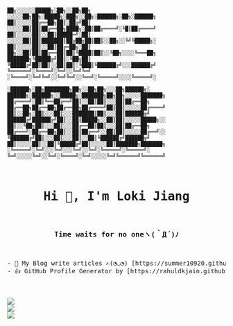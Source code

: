 <pre><code>
██╗░░░░░░█████╗░██╗░░██╗██╗  ░░░░░██╗██╗░█████╗░███╗░░██╗░██████╗░██╗░██████╗
██║░░░░░██╔══██╗██║░██╔╝██║  ░░░░░██║██║██╔══██╗████╗░██║██╔════╝░╚█║██╔════╝
██║░░░░░██║░░██║█████═╝░██║  ░░░░░██║██║███████║██╔██╗██║██║░░██╗░░╚╝╚█████╗░
██║░░░░░██║░░██║██╔═██╗░██║  ██╗░░██║██║██╔══██║██║╚████║██║░░╚██╗░░░░╚═══██╗
███████╗╚█████╔╝██║░╚██╗██║  ╚█████╔╝██║██║░░██║██║░╚███║╚██████╔╝░░░██████╔╝
╚══════╝░╚════╝░╚═╝░░╚═╝╚═╝  ░╚════╝░╚═╝╚═╝░░╚═╝╚═╝░░╚══╝░╚═════╝░░░░╚═════╝░

░██████╗░██╗████████╗██╗░░██╗██╗░░░██╗██████╗░  ██████╗░██████╗░░█████╗░███████╗██╗██╗░░░░░███████╗
██╔════╝░██║╚══██╔══╝██║░░██║██║░░░██║██╔══██╗  ██╔══██╗██╔══██╗██╔══██╗██╔════╝██║██║░░░░░██╔════╝
██║░░██╗░██║░░░██║░░░███████║██║░░░██║██████╦╝  ██████╔╝██████╔╝██║░░██║█████╗░░██║██║░░░░░█████╗░░
██║░░╚██╗██║░░░██║░░░██╔══██║██║░░░██║██╔══██╗  ██╔═══╝░██╔══██╗██║░░██║██╔══╝░░██║██║░░░░░██╔══╝░░
╚██████╔╝██║░░░██║░░░██║░░██║╚██████╔╝██████╦╝  ██║░░░░░██║░░██║╚█████╔╝██║░░░░░██║███████╗███████╗
░╚═════╝░╚═╝░░░╚═╝░░░╚═╝░░╚═╝░╚═════╝░╚═════╝░  ╚═╝░░░░░╚═╝░░╚═╝░╚════╝░╚═╝░░░░░╚═╝╚══════╝╚══════╝
</code><pre>

<h1 align="center">Hi 👋, I'm Loki Jiang</h1>
<h3 align="center">Time waits for no oneヽ(｀Д´)ﾉ</h3>

- 📝 My Blog write articles ✍(◔◡◔) [https://summer10920.github.io](https://summer10920.github.io)
- 👍 GitHub Profile Generator by [https://rahuldkjain.github.io/gh-profile-readme-generator/]


<div>
<img src="https://github-readme-stats.vercel.app/api?username=summer10920&show_icons=true&theme=synthwave"/>
<img src="https://github-readme-stats.vercel.app/api/top-langs?username=summer10920&show_icons=true&layout=compact&theme=synthwave"/>
<img src="https://github-readme-streak-stats.herokuapp.com/?user=summer10920&theme=synthwave"/>
</div>
